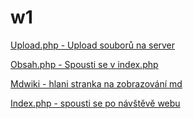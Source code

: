 # w1


[Upload.php - Upload souborů na server](https://github.com/bedjan/w1/blob/main/upload.php)

[Obsah.php - Spousti se v index.php](https://github.com/bedjan/w1/blob/main/obsah.php)

[Mdwiki - hlani stranka na zobrazování md](https://github.com/bedjan/w1/blob/main/mdwiki.html)

[Index.php - spousti se po návštěvě webu](https://github.com/bedjan/w1/blob/main/index.php)
